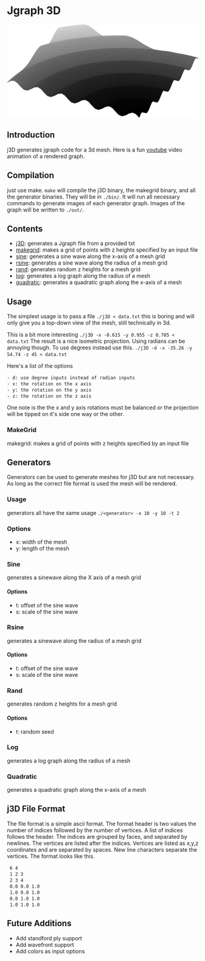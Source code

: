 # Jgraph 3D
![](out/preview.png)
## Introduction
j3D generates jgraph code for a 3d mesh. Here is a fun [youtube](https://youtu.be/R08tyazQmP8) video animation of a rendered graph.

## Compilation
just use make.
`make`
will compile the j3D binary, the makegrid binary, and all the generator binaries. They will be in `./bin/`. It will run all necessary commands to generate images of each generator graph. Images of the graph will be written to `./out/`.

## Contents
- [j3D](#usage): generates a Jgraph file from a provided txt
- [makegrid](#makegrid): makes a grid of points with z heights specified by an input file
- [sine](#sine): generates a sine wave along the x-axis of a mesh grid
- [rsine](#rsine): generates a sine wave along the radius of a mesh grid
- [rand](#rand): generates random z heights for a mesh grid
- [log](#log): generates a log graph along the radius of a mesh
- [quadratic](#quadratic): generates a quadratic graph along the x-axis of a mesh

## Usage

The simplest usage is to pass a file
```./j3D < data.txt```
this is boring and will only give you a top-down view of the mesh, still technically in 3d.

This is a bit more interesting
```./j3D -x -0.615 -y 0.955 -z 0.785 < data.txt```
The result is a nice isometric projection. Using radians can be annoying though. To use degrees instead use this.
```./j3D -d -x -35.26 -y 54.74 -z 45 < data.txt```

Here's a list of the options
```
- d: use degree inputs instead of radian inputs
- x: the rotation on the x axis
- y: the rotation on the y axis
- z: the rotation on the z axis
```
One note is the the x and y axis rotations must be balanced or the projection will be tipped on it's side one way or the other.

### MakeGrid
makegrid: makes a grid of points with z heights specified by an input file

## Generators
Generators can be used to generate meshes for j3D but are not necessary. As long as the correct file format is used the mesh will be rendered.

### Usage
generators all have the same usage
```./<generator> -x 10 -y 10 -t 2```

### Options
- x: width of the mesh
- y: length of the mesh

### Sine
generates a sinewave along the X axis of a mesh grid
#### Options
- t: offset of the sine wave
- s: scale of the sine wave

### Rsine
generates a sinewave along the radius of a mesh grid
#### Options
- t: offset of the sine wave
- s: scale of the sine wave

### Rand
generates random z heights for a mesh grid
#### Options
- t: random seed

### Log
generates a log graph along the radius of a mesh
 
### Quadratic
generates a quadratic graph along the x-axis of a mesh
  
## j3D File Format
The file format is a simple ascii format. The format header is two values the number of indices followed by the number of vertices. A list of indices follows the header. The indices are grouped by faces, and separated by newlines. The vertices are listed after the indices. Vertices are listed as x,y,z coordinates and are separated by spaces. New line characters separate the vertices. The format looks like this.
```
 6 4
 1 2 3
 2 3 4
 0.0 0.0 1.0
 1.0 0.0 1.0
 0.0 1.0 1.0
 1.0 1.0 1.0
```


## Future Additions

- Add standford ply support
- Add wavefront support
- Add colors as input options

